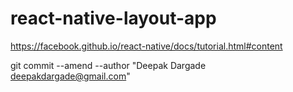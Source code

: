 # react-native-layout-app

https://facebook.github.io/react-native/docs/tutorial.html#content

git commit --amend --author "Deepak Dargade <deepakdargade@gmail.com>" 
